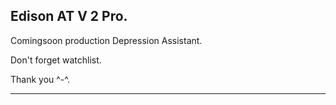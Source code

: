 Edison AT V 2 Pro.
------------------------------------------------------------------------------------------------------------------------------------------------------------------------------------

Comingsoon production Depression Assistant. 

Don't forget watchlist. 

Thank you ^-^.

------------------------------------------------------------------------------------------------------------------------------------------------------------------------------------
